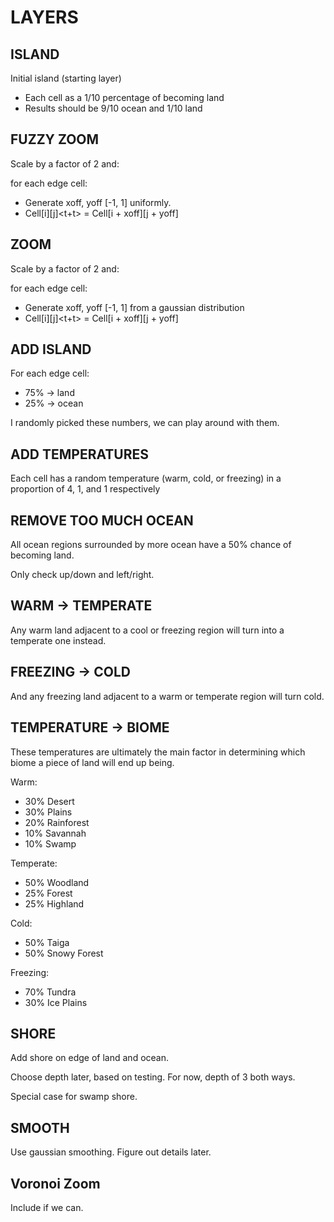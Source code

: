 # LAYERS

## ISLAND
Initial island (starting layer)
- Each cell as a 1/10 percentage of becoming land
- Results should be 9/10 ocean and 1/10 land

## FUZZY ZOOM
Scale by a factor of 2 and:

for each edge cell:
- Generate xoff, yoff [-1, 1] uniformly.
- Cell[i][j]<t+t> = Cell[i + xoff][j + yoff]<t>

## ZOOM
Scale by a factor of 2 and:

for each edge cell:
- Generate xoff, yoff [-1, 1] from a gaussian distribution
- Cell[i][j]<t+t> = Cell[i + xoff][j + yoff]<t>

## ADD ISLAND
For each edge cell:
- 75% -> land
- 25% -> ocean

I randomly picked these numbers, we can play around with them.

## ADD TEMPERATURES
Each cell has a random temperature (warm, cold, or freezing) in a proportion of 4, 1, and 1 respectively

## REMOVE TOO MUCH OCEAN
All ocean regions surrounded by more ocean have a 50% chance of becoming land.

Only check up/down and left/right.

## WARM -> TEMPERATE
Any warm land adjacent to a cool or freezing region will turn into a temperate one instead.

## FREEZING -> COLD
And any freezing land adjacent to a warm or temperate region will turn cold.

## TEMPERATURE -> BIOME
These temperatures are ultimately the main factor in determining which biome a piece of land will end up being. 

Warm:
- 30% Desert
- 30% Plains
- 20% Rainforest
- 10%  Savannah
- 10%  Swamp

Temperate:
- 50% Woodland
- 25% Forest
- 25% Highland

Cold:
- 50% Taiga
- 50% Snowy Forest

Freezing:
- 70% Tundra
- 30% Ice Plains

## SHORE
Add shore on edge of land and ocean.

Choose depth later, based on testing. For now, depth of 3 both ways.

Special case for swamp shore.

## SMOOTH
Use gaussian smoothing. Figure out details later.

## Voronoi Zoom
Include if we can.




